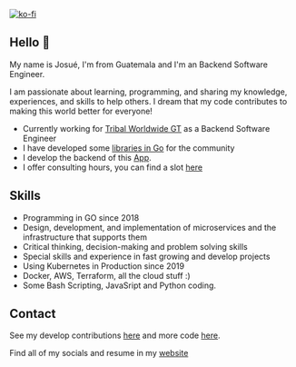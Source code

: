 [![ko-fi](https://www.ko-fi.com/img/githubbutton_sm.svg)](https://ko-fi.com/josuegiron)

## Hello 👋

My name is Josué, I'm from Guatemala and I'm an Backend Software Engineer.

I am passionate about learning, programming, and sharing my knowledge, experiences, and skills to help others. I dream that my code contributes to making this world better for everyone!

* Currently working for [Tribal Worldwide GT](https://tribalworldwide.gt/) as a  Backend Software Engineer
* I have developed some [libraries in Go](https://github.com/jgolang) for the community
* I develop the backend of this [App](https://play.google.com/store/apps/details?id=school.palacios.gt.com.schoolapp).
* I offer consulting hours, you can find a slot [here](https://www.linkedin.com/in/josuegiron93/)

## Skills

* Programming in GO since 2018
* Design, development, and implementation of microservices and the infrastructure that supports them
* Critical thinking, decision-making and problem solving skills
* Special skills and experience in fast growing and develop projects
* Using Kubernetes in Production since 2019
* Docker, AWS, Terraform, all the cloud stuff :) 
* Some Bash Scripting, JavaSript and Python coding.

## Contact

See my develop contributions [here](https://github.com/jgolang) and more code [here](https://github.com/jhuygens).

Find all of my socials and resume in my [website](https://www.linkedin.com/in/josuegiron93/)

